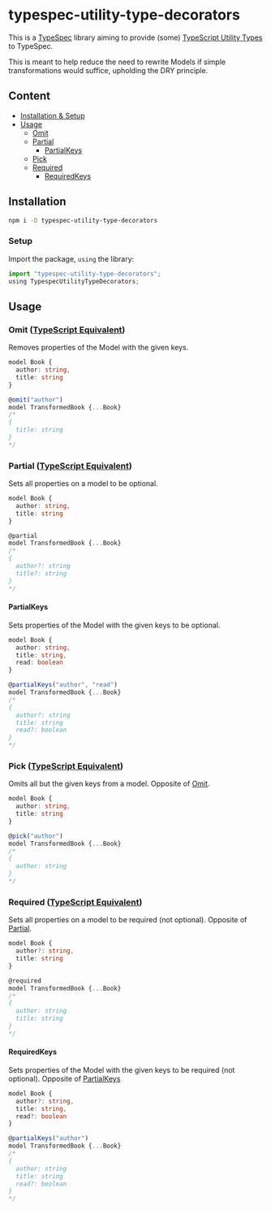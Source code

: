 # typespec-utility-type-decorators

This is a [TypeSpec](https://typespec.io) library aiming to provide
(some) [TypeScript Utility Types](https://www.typescriptlang.org/docs/handbook/utility-types.htm)
to TypeSpec.

This is meant to help reduce the need to rewrite Models if simple transformations
would suffice, upholding the DRY principle.

## Content

- [Installation & Setup](#installation)
- [Usage](#usage)
  - [Omit](#omit-typescript-equivalent)
  - [Partial](#partial-typescript-equivalent)
    - [PartialKeys](#partialkeys)
  - [Pick](#pick-typescript-equivalent)
  - [Required](#required-typescript-equivalent)
    - [RequiredKeys](#requiredkeys)

## Installation

```sh
npm i -D typespec-utility-type-decorators
```

### Setup

Import the package, `using` the library:

```ts
import "typespec-utility-type-decorators";
using TypespecUtilityTypeDecorators;
```

## Usage

### Omit ([TypeScript Equivalent](https://www.typescriptlang.org/docs/handbook/utility-types.html#omittype-keys))

Removes properties of the Model with the given keys.

```ts
model Book {
  author: string,
  title: string
}

@omit("author")
model TransformedBook {...Book}
/*
{
  title: string
}
*/
```

### Partial ([TypeScript Equivalent](https://www.typescriptlang.org/docs/handbook/utility-types.html#partialtype))

Sets all properties on a model to be optional.

```ts
model Book {
  author: string,
  title: string
}

@partial
model TransformedBook {...Book}
/*
{
  author?: string
  title?: string
}
*/
```

#### PartialKeys

Sets properties of the Model with the given keys to be optional.

```ts
model Book {
  author: string,
  title: string,
  read: boolean
}

@partialKeys("author", "read")
model TransformedBook {...Book}
/*
{
  author?: string
  title: string
  read?: boolean
}
*/
```

### Pick ([TypeScript Equivalent](https://www.typescriptlang.org/docs/handbook/utility-types.html#picktype-keys))

Omits all but the given keys from a model. Opposite of [Omit](#omit-typescript-equivalent).

```ts
model Book {
  author: string,
  title: string
}

@pick("author")
model TransformedBook {...Book}
/*
{
  author: string
}
*/
```

### Required ([TypeScript Equivalent](https://www.typescriptlang.org/docs/handbook/utility-types.html#requiredtype))

Sets all properties on a model to be required (not optional). Opposite of [Partial](#partial-typescript-equivalent).

```ts
model Book {
  author?: string,
  title: string
}

@required
model TransformedBook {...Book}
/*
{
  author: string
  title: string
}
*/
```

#### RequiredKeys

Sets properties of the Model with the given keys to be required (not optional). Opposite of [PartialKeys](#partialkeys)

```ts
model Book {
  author?: string,
  title: string,
  read?: boolean
}

@partialKeys("author")
model TransformedBook {...Book}
/*
{
  author: string
  title: string
  read?: boolean
}
*/
```
